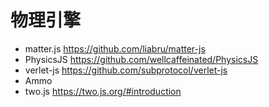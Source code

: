 # 物理引擎

- matter.js <https://github.com/liabru/matter-js>
- PhysicsJS <https://github.com/wellcaffeinated/PhysicsJS>
- verlet-js <https://github.com/subprotocol/verlet-js>
- Ammo
- two.js <https://two.js.org/#introduction>
